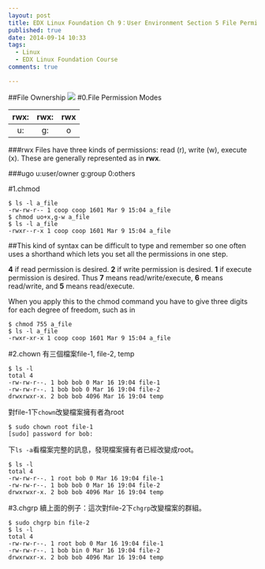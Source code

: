 ```yaml
---
layout: post
title: EDX Linux Foundation Ch 9：User Environment Section 5 File Permissions
published: true
date: 2014-09-14 10:33
tags:
  - Linux
  - EDX Linux Foundation Course
comments: true

---
```

##File Ownership
![](https://lh5.googleusercontent.com/5pM1DTFHc1_5F8GpOpCa5rfG7hBk7xk9JN4uPV9UIxk=w1755-h485-no)
#0.File Permission Modes

| rwx:| rwx: |  rwx |
| :---: | :-----: | :----: |
| u:  |  g: |  o |


###rwx
 Files have three kinds of permissions: read (r), write (w), execute (x). These are generally represented as in **rwx**.


###ugo
 u:user/owner
 g:group
 0:others

#1.chmod
```
$ ls -l a_file
-rw-rw-r-- 1 coop coop 1601 Mar 9 15:04 a_file
$ chmod uo+x,g-w a_file
$ ls -l a_file
-rwxr--r-x 1 coop coop 1601 Mar 9 15:04 a_file
```
##This kind of syntax can be difficult to type and remember
so one often uses a shorthand which lets you set all the permissions in one step.

**4** if read permission is desired.
**2** if write permission is desired.
**1** if execute permission is desired.
Thus **7** means read/write/execute, **6** means read/write, and **5** means read/execute.

When you apply this to the chmod command you have to give three digits for each degree of freedom, such as in
```
$ chmod 755 a_file
$ ls -l a_file
-rwxr-xr-x 1 coop coop 1601 Mar 9 15:04 a_file
```

#2.chown
有三個檔案file-1, file-2, temp
```
$ ls -l
total 4
-rw-rw-r--. 1 bob bob 0 Mar 16 19:04 file-1
-rw-rw-r--. 1 bob bob 0 Mar 16 19:04 file-2
drwxrwxr-x. 2 bob bob 4096 Mar 16 19:04 temp
```
對file-1下```chown```改變檔案擁有者為root
```
$ sudo chown root file-1
[sudo] password for bob:
```
下```ls -a```看檔案完整的訊息，發現檔案擁有者已經改變成root。
```
$ ls -l
total 4
-rw-rw-r--. 1 root bob 0 Mar 16 19:04 file-1
-rw-rw-r--. 1 bob bob 0 Mar 16 19:04 file-2
drwxrwxr-x. 2 bob bob 4096 Mar 16 19:04 temp
```

#3.chgrp
續上面的例子：這次對file-2下```chgrp```改變檔案的群組。
```
$ sudo chgrp bin file-2
$ ls -l
total 4
-rw-rw-r--. 1 root bob 0 Mar 16 19:04 file-1
-rw-rw-r--. 1 bob bin 0 Mar 16 19:04 file-2
drwxrwxr-x. 2 bob bob 4096 Mar 16 19:04 temp
```